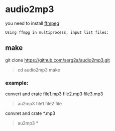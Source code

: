 audio2mp3
========
you need to install [ffmpeg](https://ffmpeg.org/download.html 
"Dowonload ffmpeg" )

	Using ffmpg in multiprocess, input list files:
## **make**
git clone https://github.com/serg2a/audio2mp3.git
> cd audio2mp3
make

### **example:**
convert and crate file1.mp3 file2.mp3 file3.mp3
> au2mp3 file1 file2 file  

convret and crate *.mp3
> au2mp3 *  

